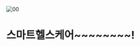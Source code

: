 ![00](https://github.com/2023-SMHRD-KDT-AI-2/healthcare_project/assets/119468128/80844289-2484-44ed-8251-11b722208964)
# 스마트헬스케어~~~~~~~~!
